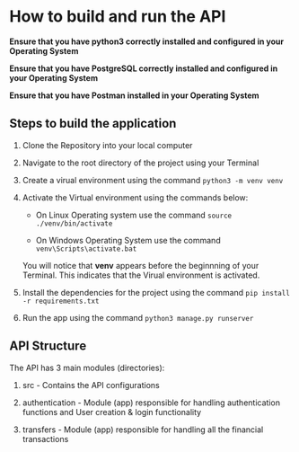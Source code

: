 # How to build and run the API

**Ensure that you have python3 correctly installed and configured in your Operating System**

**Ensure that you have PostgreSQL correctly installed and configured in your Operating System**

**Ensure that you have Postman installed in your Operating System**

## Steps to build the application

1.  Clone the Repository into your local computer

2.  Navigate to the root directory of the project using your Terminal

3.  Create a virual environment using the command `python3 -m venv venv`

4.  Activate the Virtual environment using the commands below:

    - On Linux Operating system use the command `source ./venv/bin/activate`

    - On Windows Operating System use the command `venv\Scripts\activate.bat`

    You will notice that **venv** appears before the beginnning of your Terminal. This indicates that the Virual environment is activated.

5.  Install the dependencies for the project using the command `pip install -r requirements.txt`

6.  Run the app using the command `python3 manage.py runserver`

## API Structure

The API has 3 main modules (directories):

1. src - Contains the API configurations

2. authentication - Module (app) responsible for handling authentication functions and User creation & login functionality

3. transfers - Module (app) responsible for handling all the financial transactions
